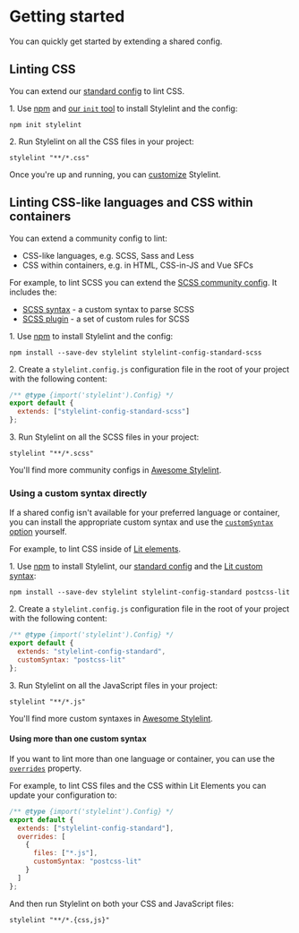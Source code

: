 # Getting started

You can quickly get started by extending a shared config.

## Linting CSS

You can extend our [standard config](https://www.npmjs.com/package/stylelint-config-standard) to lint CSS.

1\. Use [npm](https://docs.npmjs.com/about-npm/) and [our `init` tool](https://www.npmjs.com/package/create-stylelint) to install Stylelint and the config:

```shell
npm init stylelint
```

2\. Run Stylelint on all the CSS files in your project:

```shell
stylelint "**/*.css"
```

Once you're up and running, you can [customize](./customize.md) Stylelint.

## Linting CSS-like languages and CSS within containers

You can extend a community config to lint:

- CSS-like languages, e.g. SCSS, Sass and Less
- CSS within containers, e.g. in HTML, CSS-in-JS and Vue SFCs

For example, to lint SCSS you can extend the [SCSS community config](https://www.npmjs.com/package/stylelint-config-standard-scss). It includes the:

- [SCSS syntax](https://www.npmjs.com/package/postcss-scss) - a custom syntax to parse SCSS
- [SCSS plugin](https://www.npmjs.com/package/stylelint-scss) - a set of custom rules for SCSS

1\. Use [npm](https://docs.npmjs.com/about-npm/) to install Stylelint and the config:

```shell
npm install --save-dev stylelint stylelint-config-standard-scss
```

2\. Create a `stylelint.config.js` configuration file in the root of your project with the following content:

```js
/** @type {import('stylelint').Config} */
export default {
  extends: ["stylelint-config-standard-scss"]
};
```

3\. Run Stylelint on all the SCSS files in your project:

```shell
stylelint "**/*.scss"
```

You'll find more community configs in [Awesome Stylelint](https://github.com/stylelint/awesome-stylelint#readme).

### Using a custom syntax directly

If a shared config isn't available for your preferred language or container, you can install the appropriate custom syntax and use the [`customSyntax` option](../user-guide/options.md#customsyntax) yourself.

For example, to lint CSS inside of [Lit elements](https://lit.dev/).

1\. Use [npm](https://docs.npmjs.com/about-npm/) to install Stylelint, our [standard config](https://www.npmjs.com/package/stylelint-config-standard) and the [Lit custom syntax](https://www.npmjs.com/package/postcss-lit):

```shell
npm install --save-dev stylelint stylelint-config-standard postcss-lit
```

2\. Create a `stylelint.config.js` configuration file in the root of your project with the following content:

```js
/** @type {import('stylelint').Config} */
export default {
  extends: "stylelint-config-standard",
  customSyntax: "postcss-lit"
};
```

3\. Run Stylelint on all the JavaScript files in your project:

```shell
stylelint "**/*.js"
```

You'll find more custom syntaxes in [Awesome Stylelint](https://github.com/stylelint/awesome-stylelint#custom-syntaxes).

#### Using more than one custom syntax

If you want to lint more than one language or container, you can use the [`overrides`](configure.md#overrides) property.

For example, to lint CSS files and the CSS within Lit Elements you can update your configuration to:

```js
/** @type {import('stylelint').Config} */
export default {
  extends: ["stylelint-config-standard"],
  overrides: [
    {
      files: ["*.js"],
      customSyntax: "postcss-lit"
    }
  ]
};
```

And then run Stylelint on both your CSS and JavaScript files:

```shell
stylelint "**/*.{css,js}"
```

